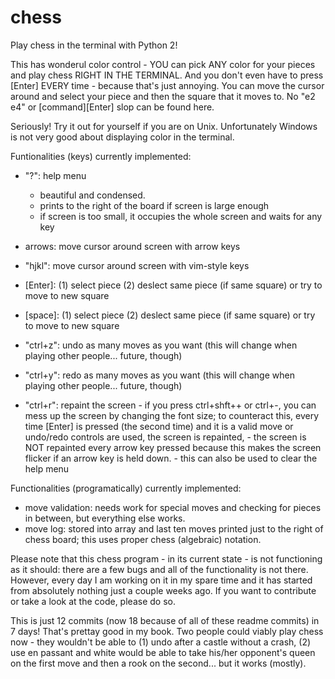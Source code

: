 chess
=====

Play chess in the terminal with Python 2!

This has wonderul color control - YOU can pick ANY color for your pieces and play chess RIGHT IN THE TERMINAL. And you don't even have to press [Enter] EVERY time - because that's just annoying. You can move the cursor around and select your piece and then the square that it moves to. No "e2 e4" or [command][Enter] slop can be found here.

Seriously! Try it out for yourself if you are on Unix. Unfortunately Windows is not very good about displaying color in the terminal.

Funtionalities (keys) currently implemented:
  * "?": help menu
    - beautiful and condensed.
    - prints to the right of the board if screen is large enough
    - if screen is too small, it occupies the whole screen and waits for any key
                 
  * arrows: move cursor around screen with arrow keys
  * "hjkl": move cursor around screen with vim-style keys
  
  * [Enter]: (1) select piece (2) deslect same piece (if same square) or try to move to new square
  * [space]: (1) select piece (2) deslect same piece (if same square) or try to move to new square
  
  * "ctrl+z": undo as many moves as you want (this will change when playing other people... future, though)
  * "ctrl+y": redo as many moves as you want (this will change when playing other people... future, though)
  
  * "ctrl+r": repaint the screen - if you press ctrl+shft++ or ctrl+-, you can mess up the screen by changing
                                 the font size; to counteract this, every time [Enter] is pressed (the second
                                 time) and it is a valid move or undo/redo controls are used, the screen is
                                 repainted,
                                - the screen is NOT repainted every arrow key pressed because this makes the
                                  screen flicker if an arrow key is held down.
                                - this can also be used to clear the help menu

Functionalities (programatically) currently implemented:
  * move validation: needs work for special moves and checking for pieces in between, but everything else works.
  * move log: stored into array and last ten moves printed just to the right of chess board; this uses proper
              chess (algebraic) notation.

Please note that this chess program - in its current state - is not functioning as it should: there are a few bugs and all of the functionality is not there. However, every day I am working on it in my spare time and it has started from absolutely nothing just a couple weeks ago. If you want to contribute or take a look at the code, please do so.

This is just 12 commits (now 18 because of all of these readme commits) in 7 days! That's prettay good in my book. Two people could viably play chess now - they wouldn't be able to (1) undo after a castle without a crash, (2) use en passant and white would be able to take his/her opponent's queen on the first move and then a rook on the second... but it works (mostly).
